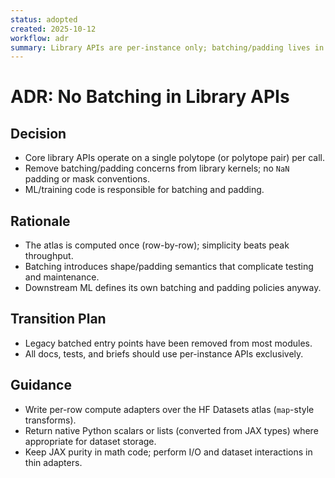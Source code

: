 ```yaml
---
status: adopted
created: 2025-10-12
workflow: adr
summary: Library APIs are per-instance only; batching/padding lives in ML pipelines.
---
```


# ADR: No Batching in Library APIs

## Decision

- Core library APIs operate on a single polytope (or polytope pair) per call.
- Remove batching/padding concerns from library kernels; no `NaN` padding or mask conventions.
- ML/training code is responsible for batching and padding.

## Rationale

- The atlas is computed once (row-by-row); simplicity beats peak throughput.
- Batching introduces shape/padding semantics that complicate testing and maintenance.
- Downstream ML defines its own batching and padding policies anyway.

## Transition Plan

- Legacy batched entry points have been removed from most modules.
- All docs, tests, and briefs should use per-instance APIs exclusively.

## Guidance

- Write per-row compute adapters over the HF Datasets atlas (`map`-style transforms).
- Return native Python scalars or lists (converted from JAX types) where appropriate for dataset storage.
- Keep JAX purity in math code; perform I/O and dataset interactions in thin adapters.

